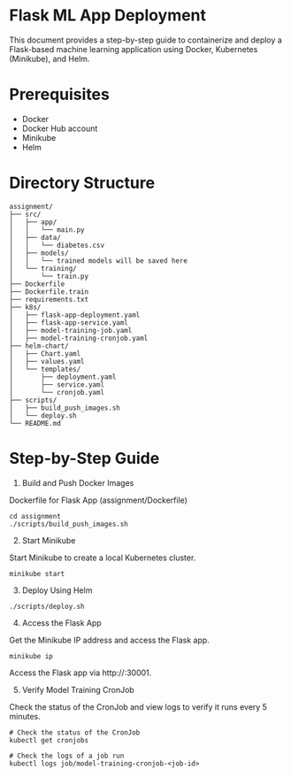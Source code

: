 # Flask ML App Deployment

This document provides a step-by-step guide to containerize and deploy a Flask-based machine learning application using Docker, Kubernetes (Minikube), and Helm.

# Prerequisites

* Docker
* Docker Hub account
* Minikube
* Helm

# Directory Structure

```
assignment/
├── src/
│   ├── app/
│   │   └── main.py
│   ├── data/
│   │   └── diabetes.csv
│   ├── models/
│   │   └── trained models will be saved here
│   └── training/
│       └── train.py
├── Dockerfile
├── Dockerfile.train
├── requirements.txt
├── k8s/
│   ├── flask-app-deployment.yaml
│   ├── flask-app-service.yaml
│   ├── model-training-job.yaml
│   ├── model-training-cronjob.yaml
├── helm-chart/
│   ├── Chart.yaml
│   ├── values.yaml
│   └── templates/
│       ├── deployment.yaml
│       ├── service.yaml
│       └── cronjob.yaml
├── scripts/
│   ├── build_push_images.sh
│   └── deploy.sh
└── README.md
```

# Step-by-Step Guide

1. Build and Push Docker Images

Dockerfile for Flask App (assignment/Dockerfile)

```
cd assignment
./scripts/build_push_images.sh
```

2. Start Minikube

Start Minikube to create a local Kubernetes cluster.

```
minikube start
```

3. Deploy Using Helm

```
./scripts/deploy.sh
```

4. Access the Flask App

Get the Minikube IP address and access the Flask app.

```
minikube ip
```

Access the Flask app via http://<minikube-ip>:30001.

5. Verify Model Training CronJob

Check the status of the CronJob and view logs to verify it runs every 5 minutes.

```
# Check the status of the CronJob
kubectl get cronjobs

# Check the logs of a job run
kubectl logs job/model-training-cronjob-<job-id>
```
